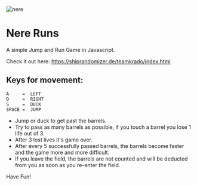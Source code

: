 ![nere](https://user-images.githubusercontent.com/120017602/224988675-977611f2-16ed-4e78-ba62-216be95dc92c.png)
# Nere Runs

A simple Jump and Run Game in Javascript.

Check it out here:
<https://shiprandomizer.de/teamkrado/index.html>

## Keys for movement: 
    A     =  LEFT
    D     =  RIGHT
    S     =  DUCK
    SPACE =  JUMP
- Jump or duck to get past the barrels.
- Try to pass as many barrels as possible, if you touch a barrel you lose 1 life out of 3.
- After 3 lost lives it's game over.
- After every 5 successfully passed barrels, the barrels become faster and the game more and more difficult.
- If you leave the field, the barrels are not counted and will be deducted from you as soon as you re-enter the field.

Have Fun!

